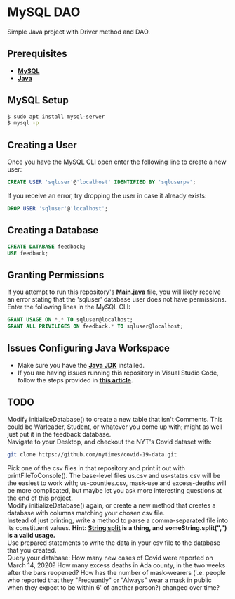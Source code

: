 # MySQL DAO
Simple Java project with Driver method and DAO.

## Prerequisites
* [**MySQL**](https://www.mysql.com/downloads/)
* [**Java**](https://www.oracle.com/java/technologies/javase/javase-jdk8-downloads.html)

## MySQL Setup
```bash
$ sudo apt install mysql-server
$ mysql -p
```

## Creating a User
Once you have the MySQL CLI open enter the following line to create a new user:
```sql
CREATE USER 'sqluser'@'localhost' IDENTIFIED BY 'sqluserpw';
```
If you receive an error, try dropping the user in case it already exists:
```sql
DROP USER 'sqluser'@'localhost';
```

## Creating a Database
```sql
CREATE DATABASE feedback;
USE feedback;
```

## Granting Permissions
If you attempt to run this repository's [**Main.java**](https://github.com/LeSirH/MySqlTest/blob/master/src/chs/burr/Main.java) file, you will likely receive an error stating that the 'sqluser' database user does not have permissions. Enter the following lines in the MySQL CLI:
```sql
GRANT USAGE ON *.* TO sqluser@localhost;
GRANT ALL PRIVILEGES ON feedback.* TO sqluser@localhost;
```

## Issues Configuring Java Workspace
* Make sure you have the [**Java JDK**](http://techoral.com/blog/java/install-openjdk-11-debian.html) installed.
* If you are having issues running this repository in Visual Studio Code, follow the steps provided in [**this article**](https://code.visualstudio.com/docs/java/java-tutorial).

## TODO
Modify initializeDatabase() to create a new table that isn't Comments. This could be Warleader, Student, or whatever you come up with; might as well just put it in the feedback database.  
Navigate to your Desktop, and checkout the NYT's Covid dataset with:
```bash
git clone https://github.com/nytimes/covid-19-data.git
```
Pick one of the csv files in that repository and print it out with printFileToConsole(). The base-level files us.csv and us-states.csv will be the easiest to work with; us-counties.csv, mask-use and excess-deaths will be more complicated, but maybe let you ask more interesting questions at the end of this project.  
Modify initializeDatabase() again, or create a new method that creates a database with columns matching your chosen csv file.  
Instead of just printing, write a method to parse a comma-separated file into its constituent values. **Hint: [String split](https://docs.oracle.com/javase/7/docs/api/java/lang/String.html#split(java.lang.String)) is a thing, and someString.split(",") is a valid usage.**  
Use prepared statements to write the data in your csv file to the database that you created.  
Query your database: How many new cases of Covid were reported on March 14, 2020? How many excess deaths in Ada county, in the two weeks after the bars reopened? How has the number of mask-wearers (i.e. people who reported that they "Frequantly" or "Always" wear a mask in public when they expect to be within 6' of another person?) changed over time?
